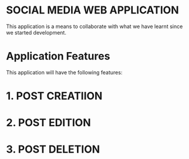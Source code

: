 # SOCIAL MEDIA WEB APPLICATION
This application is a means to collaborate with what we have learnt since we started development.

# Application Features
This application will have the following features:

# 1. POST CREATIION
# 2. POST EDITION
# 3. POST DELETION
